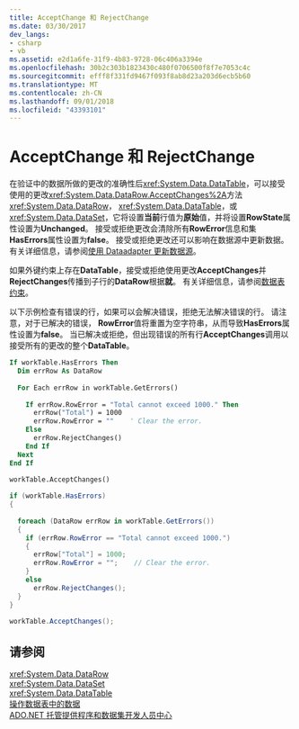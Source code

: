 ```yaml
---
title: AcceptChange 和 RejectChange
ms.date: 03/30/2017
dev_langs:
- csharp
- vb
ms.assetid: e2d1a6fe-31f9-4b83-9728-06c406a3394e
ms.openlocfilehash: 30b2c303b1823430c480f0706500f8f7e7053c4c
ms.sourcegitcommit: efff8f331fd9467f093f8ab8d23a203d6ecb5b60
ms.translationtype: MT
ms.contentlocale: zh-CN
ms.lasthandoff: 09/01/2018
ms.locfileid: "43393101"
---
```

# <a name="acceptchanges-and-rejectchanges"></a>AcceptChange 和 RejectChange
在验证中的数据所做的更改的准确性后<xref:System.Data.DataTable>，可以接受使用的更改<xref:System.Data.DataRow.AcceptChanges%2A>方法<xref:System.Data.DataRow>， <xref:System.Data.DataTable>，或<xref:System.Data.DataSet>，它将设置**当前**行值为**原始**值，并将设置**RowState**属性设置为**Unchanged**。 接受或拒绝更改会清除所有**RowError**信息和集**HasErrors**属性设置为**false**。 接受或拒绝更改还可以影响在数据源中更新数据。 有关详细信息，请参阅[使用 Dataadapter 更新数据源](../../../../../docs/framework/data/adonet/updating-data-sources-with-dataadapters.md)。  
  
 如果外键约束上存在**DataTable**，接受或拒绝使用更改**AcceptChanges**并**RejectChanges**传播到子行的**DataRow**根据**就**。 有关详细信息，请参阅[数据表约束](../../../../../docs/framework/data/adonet/dataset-datatable-dataview/datatable-constraints.md)。  
  
 以下示例检查有错误的行，如果可以会解决错误，拒绝无法解决错误的行。 请注意，对于已解决的错误， **RowError**值将重置为空字符串，从而导致**HasErrors**属性设置为**false**。 当已解决或拒绝，但出现错误的所有行**AcceptChanges**调用以接受所有的更改的整个**DataTable**。  
  
```vb  
If workTable.HasErrors Then  
  Dim errRow As DataRow  
  
  For Each errRow in workTable.GetErrors()  
  
    If errRow.RowError = "Total cannot exceed 1000." Then  
      errRow("Total") = 1000  
      errRow.RowError = ""    ' Clear the error.  
    Else  
      errRow.RejectChanges()  
    End If  
  Next  
End If  
  
workTable.AcceptChanges()  
```  
  
```csharp  
if (workTable.HasErrors)  
{  
  
  foreach (DataRow errRow in workTable.GetErrors())  
  {  
    if (errRow.RowError == "Total cannot exceed 1000.")  
    {  
      errRow["Total"] = 1000;  
      errRow.RowError = "";    // Clear the error.  
    }  
    else  
      errRow.RejectChanges();  
  }  
}  
  
workTable.AcceptChanges();  
```  
  
## <a name="see-also"></a>请参阅  
 <xref:System.Data.DataRow>  
 <xref:System.Data.DataSet>  
 <xref:System.Data.DataTable>  
 [操作数据表中的数据](../../../../../docs/framework/data/adonet/dataset-datatable-dataview/manipulating-data-in-a-datatable.md)  
 [ADO.NET 托管提供程序和数据集开发人员中心](https://go.microsoft.com/fwlink/?LinkId=217917)
